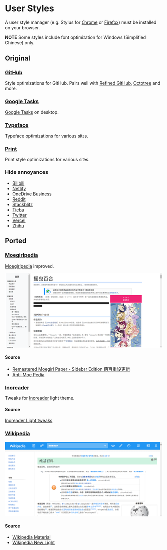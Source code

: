 # User Styles

A user style manager (e.g. Stylus for [Chrome](https://chrome.google.com/webstore/detail/stylus/clngdbkpkpeebahjckkjfobafhncgmne) or [Firefox](https://addons.mozilla.org/firefox/addon/styl-us/)) must be installed on your browser.

**NOTE** Some styles include font optimization for Windows (Simplified Chinese) only.

## Original

### [GitHub](github.user.css?raw=true)

Style optimizations for GitHub. Pairs well with [Refined GitHub](https://github.com/sindresorhus/refined-github), [Octotree](https://github.com/ovity/octotree) and more.

### [Google Tasks](google-tasks.user.css?raw=true)

[Google Tasks](https://tasks.google.com/embed/?origin=https://calendar.google.com&fullWidth=1) on desktop.

### [Typeface](typeface.user.css?raw=true)

Typeface optimizations for various sites.

### [Print](print.user.css?raw=true)

Print style optimizations for various sites.

### Hide annoyances

- [Bilibili](bilibili.user.css?raw=true)
- [Netlify](netlify.user.css?raw=true)
- [OneDrive Business](onedrive-business.user.css?raw=true)
- [Reddit](reddit.user.css?raw=true)
- [Stackblitz](stackblitz.user.css?raw=true)
- [Tieba](tieba.user.css?raw=true)
- [Twitter](twitter.user.css?raw=true)
- [Vercel](vercel.user.css?raw=true)
- [Zhihu](zhihu.user.css?raw=true)

## Ported

### [Moegirlpedia](moegirl.user.css?raw=true)

[Moegirlpedia](https://zh.moegirl.org/) improved.

![Screenshot](../screenshots/moegirlpedia.png)

#### Source

- [Remastered Moegirl Paper - Sidebar Edition 萌百重设更新](https://userstyles.org/styles/163374/remastered-moegirl-paper-sidebar-edition)
- [Anti-Moe Pedia](https://userstyles.org/styles/145419/anti-moe-pedia)

### [Inoreader](inoreader.user.css?raw=true)

Tweaks for [Inoreader](https://www.inoreader.com/) light theme.

#### Source

[Inoreader Light tweaks](http://userstyles.org/styles/142459)

### [Wikipedia](wikipedia.user.css?raw=true)

![](../screenshots/wikipedia.png)

#### Source

- [Wikipedia Material](https://userstyles.org/styles/140009/wikipedia-material)
- [Wikipedia New Light](https://userstyles.org/styles/139227/wikipedia-new-light)
